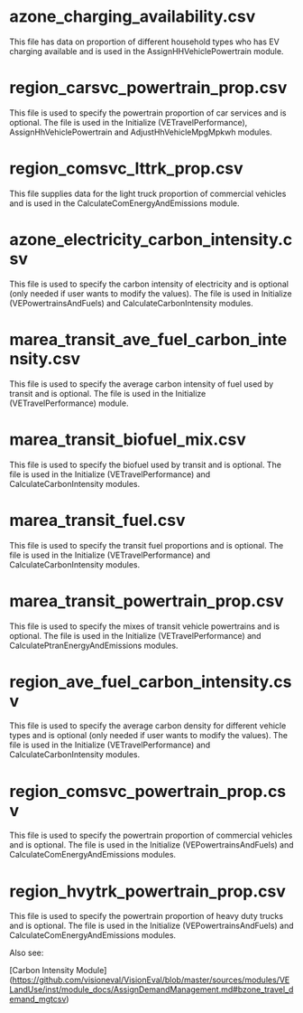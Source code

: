 # azone_charging_availability.csv

This file has data on proportion of different household types who has EV charging available and is used in the AssignHHVehiclePowertrain module.

# region_carsvc_powertrain_prop.csv

This file is used to specify the powertrain proportion of car services and is optional. The file is used in the Initialize (VETravelPerformance), AssignHhVehiclePowertrain and AdjustHhVehicleMpgMpkwh modules.

# region_comsvc_lttrk_prop.csv

This file supplies data for the light truck proportion of commercial vehicles and is used in the CalculateComEnergyAndEmissions module.

# azone_electricity_carbon_intensity.csv

This file is used to specify the carbon intensity of electricity and is optional (only needed if user wants to modify the values). The file is used in Initialize (VEPowertrainsAndFuels) and CalculateCarbonIntensity modules.

# marea_transit_ave_fuel_carbon_intensity.csv

This file is used to specify the average carbon intensity of fuel used by transit and is optional. The file is used in the Initialize (VETravelPerformance) module.

# marea_transit_biofuel_mix.csv

This file is used to specify the biofuel used by transit and is optional. The file is used in the Initialize (VETravelPerformance) and CalculateCarbonIntensity modules.

# marea_transit_fuel.csv

This file is used to specify the transit fuel proportions and is optional. The file is used in the Initialize (VETravelPerformance) and CalculateCarbonIntensity modules.

# marea_transit_powertrain_prop.csv

This file is used to specify the mixes of transit vehicle powertrains and is optional. The file is used in the Initialize (VETravelPerformance) and CalculatePtranEnergyAndEmissions modules.

# region_ave_fuel_carbon_intensity.csv

This file is used to specify the average carbon density for different vehicle types and is optional (only needed if user wants to modify the values). The file is used in the Initialize (VETravelPerformance) and CalculateCarbonIntensity modules.

# region_comsvc_powertrain_prop.csv

This file is used to specify the powertrain proportion of commercial vehicles and is optional. The file is used in the Initialize (VEPowertrainsAndFuels) and CalculateComEnergyAndEmissions modules.

# region_hvytrk_powertrain_prop.csv

This file is used to specify the powertrain proportion of heavy duty trucks and is optional. The file is used in the Initialize (VEPowertrainsAndFuels) and CalculateComEnergyAndEmissions modules.

Also see:

[Carbon Intensity Module] (https://github.com/visioneval/VisionEval/blob/master/sources/modules/VELandUse/inst/module_docs/AssignDemandManagement.md#bzone_travel_demand_mgtcsv)